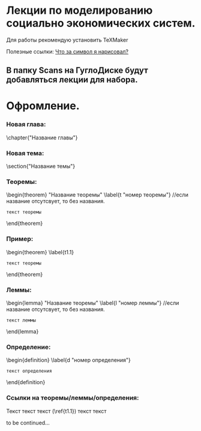# Лекции по моделированию социально экономических систем.
Для работы рекомендую установить TeXMaker

Полезные ссылки:
<a href="http://detexify.kirelabs.org/classify.html"> Что за символ я нарисовал? </a>



<h2> В папку Scans на ГуглоДиске будут добавляться лекции для набора. </h2>


# Офромление.
 
 <h3> Новая глава: </h3>
 
 \chapter{"Название главы"}
 
  <h3> Новая тема: </h3>
 
 \section{"Название темы"}
 
  <h3>Теоремы: </h3>
 
 \begin{theorem} "Название теоремы" \label{t "номер теоремы"} //если название отсутсвует, то без названия.
 
	текст теоремы
	
 \end{theorem}
 
  <h3>Пример: </h3>
 
 \begin{theorem} \label{t1.1}
 
	текст теоремы
	
 \end{theorem}
 
  <h3>Леммы: </h3>
 
 \begin{lemma} "Название теоремы" \label{l "номер леммы"} //если название отсутсвует, то без названия.
 
	текст леммы
	
 \end{lemma}
 
 
  <h3>Определение: </h3>
 
 \begin{definition} \label{d "номер определения"}
 
	текст определения
	
 \end{definition}
 
 
  <h3>Ссылки на теоремы/леммы/определения: </h3>
 
 Текст текст текст (\ref{t1.1}) текст текст
 
 
 </small>to be continued...</small>
 

